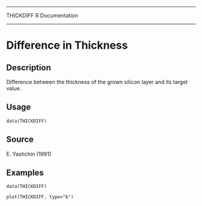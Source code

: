   ----------- -----------------
  THICKDIFF   R Documentation
  ----------- -----------------

Difference in Thickness
=======================

Description
-----------

Difference between the thickness of the grown silicon layer and its
target value.

Usage
-----

    data(THICKDIFF)

Source
------

E.  Yashchin (1991)

Examples
--------

    data(THICKDIFF)

    plot(THICKDIFF, type="b")
